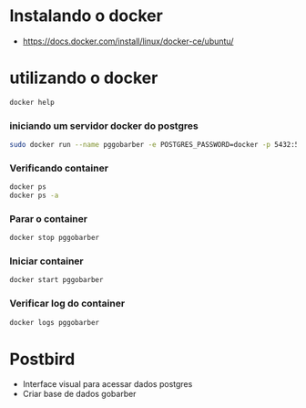 # Instalando o docker
- https://docs.docker.com/install/linux/docker-ce/ubuntu/

# utilizando o docker
```sh
docker help
```
### iniciando um servidor docker do postgres
```sh
sudo docker run --name pggobarber -e POSTGRES_PASSWORD=docker -p 5432:5432 -d postgres 
```
### Verificando container
```sh
docker ps
docker ps -a
```
### Parar o container
```sh
docker stop pggobarber
```
### Iniciar container
```sh
docker start pggobarber
```
### Verificar log do container
```sh
docker logs pggobarber
```

# Postbird
- Interface visual para acessar dados postgres
- Criar base de dados gobarber